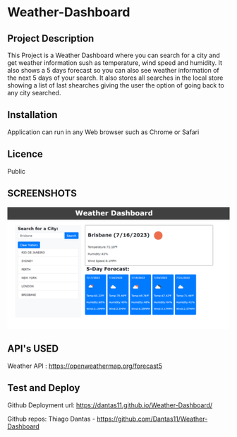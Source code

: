 # Weather-Dashboard

## Project Description

This Project is a Weather Dashboard  where you can search for a city and get weather information sush as temperature, wind speed and humidity. It also shows a 5 days forecast so you can also see weather information of the next 5 days of your search. It also stores all searches in the local store showing a list of last shearches giving the user the option of going back to any city searched.

## Installation

Application can run in any Web browser such as Chrome or Safari

## Licence

Public

## SCREENSHOTS

![Wesite page](https://github.com/Dantas11/Weather-Dashboard/blob/main/assets/images/weather-dashboard-image.png)

## API's USED

Weather API : https://openweathermap.org/forecast5

## Test and Deploy

Github Deployment url: https://dantas11.github.io/Weather-Dashboard/

Github repos: Thiago Dantas - https://github.com/Dantas11/Weather-Dashboard



